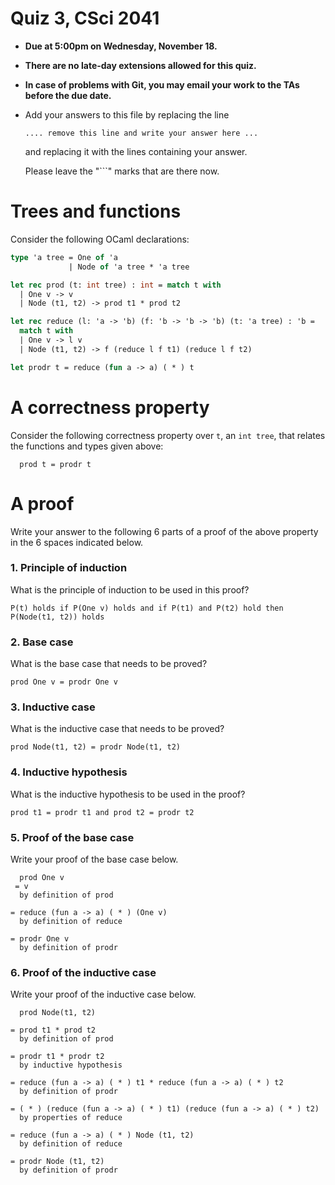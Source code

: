 # Quiz 3, CSci 2041

- **Due at 5:00pm on Wednesday, November 18.**

- **There are no late-day extensions allowed for this quiz.**

- **In case of problems with Git, you may email your work to the TAs
  before the due date.**

- Add your answers to this file by replacing the line
   ```
   .... remove this line and write your answer here ...
   ```
   and replacing it with the lines containing your answer.

   Please leave the "```" marks that are there now.


# Trees and functions

Consider the following OCaml declarations:
```ocaml
type 'a tree = One of 'a
             | Node of 'a tree * 'a tree

let rec prod (t: int tree) : int = match t with
  | One v -> v
  | Node (t1, t2) -> prod t1 * prod t2

let rec reduce (l: 'a -> 'b) (f: 'b -> 'b -> 'b) (t: 'a tree) : 'b =
  match t with
  | One v -> l v
  | Node (t1, t2) -> f (reduce l f t1) (reduce l f t2)

let prodr t = reduce (fun a -> a) ( * ) t
```


# A correctness property

Consider the following correctness property over ``t``, an ``int
tree``, that relates the functions
and types given above:
```
  prod t = prodr t
```

# A proof

Write your answer to the following 6 parts of a proof of the above
property in the 6 spaces indicated below.


### 1. Principle of induction

What is the principle of induction to be used in this proof?
```
P(t) holds if P(One v) holds and if P(t1) and P(t2) hold then P(Node(t1, t2)) holds
```


### 2. Base case

What is the base case that needs to be proved?
```
prod One v = prodr One v
```


### 3. Inductive case

What is the inductive case that needs to be proved?
```
prod Node(t1, t2) = prodr Node(t1, t2)

```


### 4. Inductive hypothesis

What is the inductive hypothesis to be used in the proof?
```
prod t1 = prodr t1 and prod t2 = prodr t2

```

### 5. Proof of the base case

Write your proof of the base case below.
```
  prod One v
 = v
  by definition of prod
  
= reduce (fun a -> a) ( * ) (One v)
  by definition of reduce

= prodr One v
  by definition of prodr

```


### 6. Proof of the inductive case

Write your proof of the inductive case below.
```
  prod Node(t1, t2)

= prod t1 * prod t2
  by definition of prod

= prodr t1 * prodr t2
  by inductive hypothesis

= reduce (fun a -> a) ( * ) t1 * reduce (fun a -> a) ( * ) t2
  by definition of prodr

= ( * ) (reduce (fun a -> a) ( * ) t1) (reduce (fun a -> a) ( * ) t2)
  by properties of reduce

= reduce (fun a -> a) ( * ) Node (t1, t2)
  by definition of reduce

= prodr Node (t1, t2)
  by definition of prodr

```

